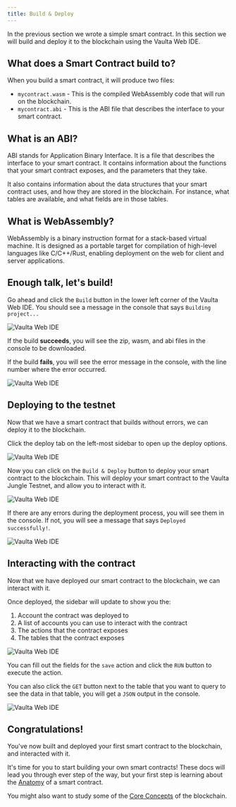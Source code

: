 ```yaml
---
title: Build & Deploy
--- 
```


In the previous section we wrote a simple smart contract. In this section we will build and deploy it to the blockchain
using the Vaulta Web IDE.

## What does a Smart Contract build to?

When you build a smart contract, it will produce two files:
- `mycontract.wasm` - This is the compiled WebAssembly code that will run on the blockchain.
- `mycontract.abi` - This is the ABI file that describes the interface to your smart contract.

## What is an ABI?

ABI stands for Application Binary Interface. It is a file that describes the interface to your smart contract. It
contains information about the functions that your smart contract exposes, and the parameters that they take.

It also contains information about the data structures that your smart contract uses, and how they are stored in the
blockchain. For instance, what tables are available, and what fields are in those tables.

## What is WebAssembly?

WebAssembly is a binary instruction format for a stack-based virtual machine. It is designed as a portable target for
compilation of high-level languages like C/C++/Rust, enabling deployment on the web for client and server applications.

## Enough talk, let's build!

Go ahead and click the `Build` button in the lower left corner of the Vaulta Web IDE. You should see a message in the
console that says `Building project...`

![Vaulta Web IDE](/images/native-web-ide-build.png)

If the build **succeeds**, you will see the zip, wasm, and abi files in the console to be downloaded.

If the build **fails**, you will see the error message in the console, with the line number where the error occurred.

![Vaulta Web IDE](/images/native-web-ide-built.png)

## Deploying to the testnet

Now that we have a smart contract that builds without errors, we can deploy it to the blockchain.

Click the deploy tab on the left-most sidebar to open up the deploy options.

![Vaulta Web IDE](/images/native-web-ide-deploy-tab.png)

Now you can click on the `Build & Deploy` button to deploy your smart contract to the blockchain.
This will deploy your smart contract to the Vaulta Jungle Testnet, and allow you to interact with it.

![Vaulta Web IDE](/images/native-web-ide-deploying.png)

If there are any errors during the deployment process, you will see them in the console. If not, 
you will see a message that says `Deployed successfully!`.

![Vaulta Web IDE](/images/native-web-ide-deployed.png)

## Interacting with the contract

Now that we have deployed our smart contract to the blockchain, we can interact with it.

Once deployed, the sidebar will update to show you the:
1. Account the contract was deployed to
2. A list of accounts you can use to interact with the contract
3. The actions that the contract exposes
4. The tables that the contract exposes

![Vaulta Web IDE](/images/native-web-ide-interact.png)

You can fill out the fields for the `save` action and click the `RUN` button to execute the action.

You can also click the `GET` button next to the table that you want to query to see the data in that table, 
you will get a `JSON` output in the console.

![Vaulta Web IDE](/images/native-web-ide-interacted.png)

## Congratulations!

You've now built and deployed your first smart contract to the blockchain, and interacted with it.

It's time for you to start building your own smart contracts! These docs will lead you through ever step of
the way, but your first step is learning about the [Anatomy](/docs/03_smart-contracts/01_contract-anatomy.md) of
a smart contract.

You might also want to study some of the [Core Concepts](/docs/02_core-concepts/10_blockchain-basics/10_decentralization.md) of the blockchain.

